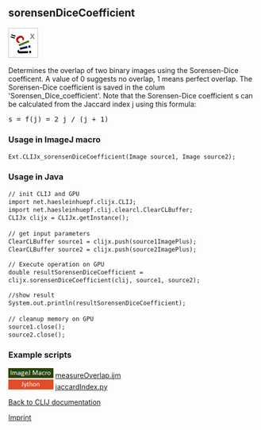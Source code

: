 ## sorensenDiceCoefficient
![Image](images/mini_clijx_logo.png)

Determines the overlap of two binary images using the Sorensen-Dice coefficent.
A value of 0 suggests no overlap, 1 means perfect overlap.
The Sorensen-Dice coefficient is saved in the colum 'Sorensen_Dice_coefficient'.
Note that the Sorensen-Dice coefficient s can be calculated from the Jaccard index j using this formula:
<pre>s = f(j) = 2 j / (j + 1)</pre>

### Usage in ImageJ macro
```
Ext.CLIJx_sorensenDiceCoefficient(Image source1, Image source2);
```


### Usage in Java
```
// init CLIJ and GPU
import net.haesleinhuepf.clijx.CLIJ;
import net.haesleinhuepf.clij.clearcl.ClearCLBuffer;
CLIJx clijx = CLIJx.getInstance();

// get input parameters
ClearCLBuffer source1 = clijx.push(source1ImagePlus);
ClearCLBuffer source2 = clijx.push(source2ImagePlus);
```

```
// Execute operation on GPU
double resultSorensenDiceCoefficient = clijx.sorensenDiceCoefficient(clij, source1, source2);
```

```
//show result
System.out.println(resultSorensenDiceCoefficient);

// cleanup memory on GPU
source1.close();
source2.close();
```




### Example scripts
<a href="https://github.com/clij/clij-advanced-filters/blob/master/src/main/macro/"><img src="images/language_macro.png" height="20"/></a> [measureOverlap.ijm](https://github.com/clij/clij-advanced-filters/blob/master/src/main/macro/measureOverlap.ijm)  
<a href="https://github.com/clij/clij-advanced-filters/blob/master/src/main/jython/"><img src="images/language_jython.png" height="20"/></a> [jaccardIndex.py](https://github.com/clij/clij-advanced-filters/blob/master/src/main/jython/jaccardIndex.py)  


[Back to CLIJ documentation](https://clij.github.io/)

[Imprint](https://clij.github.io/imprint)

